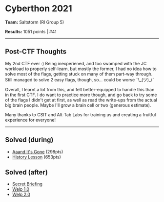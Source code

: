 # Cyberthon 2021

**Team:** Saltstorm (RI Group 5)

**Results:** 1051 points | #41 

----

## Post-CTF Thoughts
My 2nd CTF ever :) Being inexperiened, and too swamped with the JC workload to properly self-learn, but mostly the former, I had no idea how to solve most of the flags, getting stuck on many of them part-way through. Still managed to solve 2 easy flags, though, so... could be worse ¯\\\_(ツ)_/¯

Overall, I learnt a lot from this, and felt better-equipped to handle this than in the first CTF. I do want to practice more though, and go back to try some of the flags I didn't get at first, as well as read the write-ups from the actual big brain people. Maybe I'll grow a brain cell or two (generous estimate).

Many thanks to CSIT and Alt-Tab Labs for training us and creating a fruitful experience for everyone!

----

## Solved (during)
* [Aaand It's Gone](https://github.com/xeniafiorenza/CTF-Writeups/tree/main/Cyberthon%202021/Aaand%20It's%20Gone) (298pts)
* [History Lesson](https://github.com/xeniafiorenza/CTF-Writeups/tree/main/Cyberthon%202021/History%20Lesson) (653pts)

## Solved (after)
* [Secret Briefing](https://github.com/xeniafiorenza/CTF-Writeups/tree/main/Cyberthon%202021/Secret%20Briefing)
* [Welp 1.0](https://github.com/xeniafiorenza/CTF-Writeups/tree/main/Cyberthon%202021/Welp%201.0)
* [Welp 2.0](https://github.com/xeniafiorenza/CTF-Writeups/tree/main/Cyberthon%202021/Welp%202.0)

